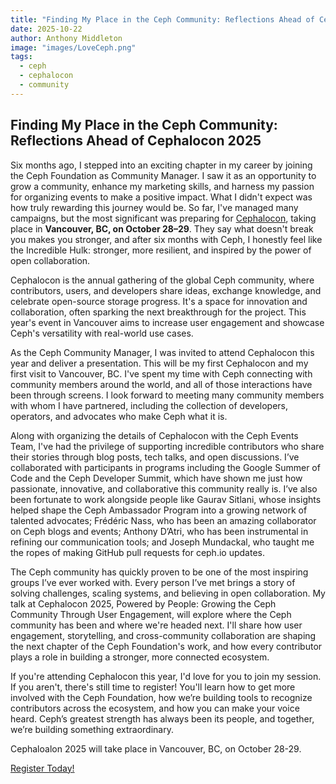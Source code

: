 ```yaml
---
title: "Finding My Place in the Ceph Community: Reflections Ahead of Cephalocon 2025"
date: 2025-10-22
author: Anthony Middleton 
image: "images/LoveCeph.png"
tags:
  - ceph
  - cephalocon
  - community
---
```


## Finding My Place in the Ceph Community: Reflections Ahead of Cephalocon 2025

Six months ago, I stepped into an exciting chapter in my career by joining the Ceph Foundation as Community Manager. I saw it as an opportunity to grow a community, enhance my marketing skills, and harness my passion for organizing events to make a positive impact. What I didn't expect was how truly rewarding this journey would be. So far, I've managed many campaigns, but the most significant was preparing for [Cephalocon](https://events.linuxfoundation.org/cephalocon/), taking place in **Vancouver, BC, on October 28–29**. They say what doesn't break you makes you stronger, and after six months with Ceph, I honestly feel like the Incredible Hulk: stronger, more resilient, and inspired by the power of open collaboration.

Cephalocon is the annual gathering of the global Ceph community, where contributors, users, and developers share ideas, exchange knowledge, and celebrate open-source storage progress. It's a space for innovation and collaboration, often sparking the next breakthrough for the project. This year's event in Vancouver aims to increase user engagement and showcase Ceph's versatility with real-world use cases. 

As the Ceph Community Manager, I was invited to attend Cephalocon this year and deliver a presentation. This will be my first Cephalocon and my first visit to Vancouver, BC. I've spent my time with Ceph connecting with community members around the world, and all of those interactions have been through screens. I look forward to meeting many community members with whom I have partnered, including the collection of developers, operators, and advocates who make Ceph what it is.

Along with organizing the details of Cephalocon with the Ceph Events Team, I've had the privilege of supporting incredible contributors who share their stories through blog posts, tech talks, and open discussions. I’ve collaborated with participants in programs including the Google Summer of Code and the Ceph Developer Summit, which have shown me just how passionate, innovative, and collaborative this community really is. I’ve also been fortunate to work alongside people like Gaurav Sitlani, whose insights helped shape the Ceph Ambassador Program into a growing network of talented advocates; Frédéric Nass, who has been an amazing collaborator on Ceph blogs and events; Anthony D’Atri, who has been instrumental in refining our communication tools; and Joseph Mundackal, who taught me the ropes of making GitHub pull requests for ceph.io updates.

The Ceph community has quickly proven to be one of the most inspiring groups I’ve ever worked with. Every person I’ve met brings a story of solving challenges, scaling systems, and believing in open collaboration. My talk at Cephalocon 2025, Powered by People: Growing the Ceph Community Through User Engagement, will explore where the Ceph community has been and where we're headed next. I'll share how user engagement, storytelling, and cross-community collaboration are shaping the next chapter of the Ceph Foundation's work, and how every contributor plays a role in building a stronger, more connected ecosystem.

If you're attending Cephalocon this year, I'd love for you to join my session. If you aren't, there's still time to register! You'll learn how to get more involved with the Ceph Foundation, how we’re building tools to recognize contributors across the ecosystem, and how you can make your voice heard. Ceph’s greatest strength has always been its people, and together, we’re building something extraordinary.

Cephaloalon 2025 will take place in Vancouver, BC, on October 28-29.

<a class="button" href="https://events.linuxfoundation.org/cephalocon/register/">Register Today!</a>
